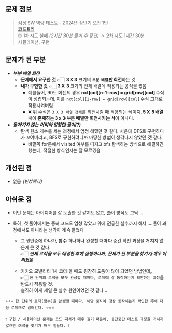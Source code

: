 ## 문제 정보

> 삼성 SW 역량 테스트 - 2024년 상반기 오전 1번  
> [코드트리](https://www.codetree.ai/training-field/frequent-problems/problems/magical-forest-exploration/description?page=1&pageSize=5)  
> ⏰ 1차 시도 실패 _(2시간 30분 풀이 후 중단)_ -> 2차 시도 1시간 30분  
> 시뮬레이션, 구현

## 문제가 된 부분

- **_부분 배열 회전_**
  - **문제에서 요구한 것** 👉🏻 **3 X 3** 크기의 **`부분 배열`만 회전**하는 것
  - **내가 구현한 것** 👉🏻 **3 X 3** 크기의 전체 배열에 적용되는 공식을 썼음
    - 예를들어, 90도 회전의 경우 **nxt[col][n-1-row] = grid[row][col]** 수식이 성립되는데, 이를 `nxt[col][2-row] = grid[row][col]` 수식 그대로 적용시켜버림
    - ❌ 위 수식은 `3 X 3 배열 전체`를 회전시킬 때 적용되는 식이지, **5 X 5 배열 내에 존재하는 3 x 3 부분 배열만 회전시키는 식**이 아니다.
- **_돌아가지 않는 머리와 멍청한 풀이(?)_**
  - 탐색 원소 개수를 세는 과정에서 엄청 헤맸던 것 같다. 처음에 DFS로 구현하다가 꼬여버리고, BFS로 구현하려니까 마땅한 방법이 생각나지 않았던 것 같다.
    - 바깥쪽 for문에서 visited 여부를 따지고 bfs 탐색하는 방식으로 해결하긴 했는데, 적절한 방식인지는 잘 모르겠음

## 개선된 점

- 없음 _(반성해라)_

## 아쉬운 점

- 이번 문제는 아이디어를 잘 도출한 것 같지도 않고, 풀이 방식도 그닥 ...
- 특히, 첫 풀이에서는 중복 코드도 엄청 많았고 위에 언급한 실수까지 해서 ... 풀이 과정에서도 아니라는 생각이 계속 들었다

  - 그 원인중에 하나가, 함수 하나하나 완성할 때마다 중간 확인 과정을 거치지 않은게 큰 것 같다.  
    👉🏻 **_전체 로직을 모두 작성한 후에 실행하니까, 문제가 된 부분을 찾기가 매우 어려웠음_**

  - 카카오 모빌리티 1차 코테 볼 때도 굉장히 도움이 많이 되었던 방법인데,  
    👉🏻 `한 단위의 로직을 모두 완성할 때마다, 로직이 잘 동작하는지 확인하는 과정`을 반드시 적용할 것.  
    솔직히 이게 제일 큰 실수 원인이었던 것 같다 ..

```
⭐️⭐️⭐️ 한 단위의 로직(함수)을 완성할 때마다, 해당 로직이 정상 동작하는지 확인한 후에 다음 로직으로 넘어간다. ⭐️⭐️⭐️

❗️ 구현 / 시뮬레이션 문제는 코드 자체가 매우 길기 때문에, 중간중간 테스트 과정을 거치지 않으면 오류를 찾기가 매우 힘들다. ❗️
```
